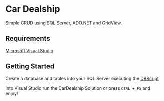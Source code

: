 # Car Dealship
Simple CRUD using SQL Server, ADO.NET and GridView.

## Requirements

[Microsoft Visual Studio](https://visualstudio.microsoft.com/) 

## Getting Started

Create a database and tables into your SQL Server executing the [DBScript](CRUD-ASP-WebForm/App_Data/DbScript.txt )

Into Visual Studio run the CarDealship Solution or press `CTRL + F5` and enjoy!
